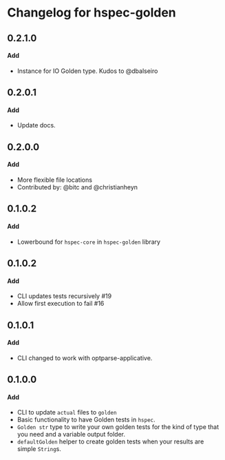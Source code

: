 # Changelog for hspec-golden
## 0.2.1.0
#### Add
* Instance for IO Golden type. Kudos to @dbalseiro

## 0.2.0.1
#### Add
* Update docs.

## 0.2.0.0
#### Add
* More flexible file locations
* Contributed by: @bitc and @christianheyn

## 0.1.0.2
#### Add
* Lowerbound for `hspec-core` in `hspec-golden` library

## 0.1.0.2
#### Add
* CLI updates tests recursively #19
* Allow first execution to fail #16

## 0.1.0.1
#### Add
* CLI changed to work with optparse-applicative.

## 0.1.0.0
#### Add
* CLI to update `actual` files to `golden`
* Basic functionality to have Golden tests in `hspec`.
* `Golden str` type to write your own golden tests for the kind of
type that you need and a variable output folder.
* `defaultGolden` helper to create golden tests when your results are simple `String`s.
